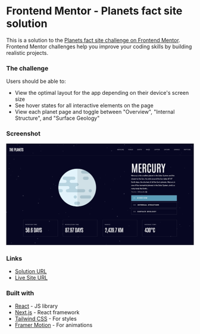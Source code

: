 # Frontend Mentor - Planets fact site solution

This is a solution to the [Planets fact site challenge on Frontend Mentor](https://www.frontendmentor.io/challenges/planets-fact-site-gazqN8w_f). Frontend Mentor challenges help you improve your coding skills by building realistic projects.

### The challenge

Users should be able to:

- View the optimal layout for the app depending on their device's screen size
- See hover states for all interactive elements on the page
- View each planet page and toggle between "Overview", "Internal Structure", and "Surface Geology"

### Screenshot

![](./project-screenshot.png)

### Links

- [Solution URL](https://www.frontendmentor.io/solutions/responsive-planet-fact-site-using-next-tailwind-and-framer-motion-ZpVJle_4wn)
- [Live Site URL](https://spectacular-speculoos-50b1e0.netlify.app)

### Built with

- [React](https://reactjs.org/) - JS library
- [Next.js](https://nextjs.org/) - React framework
- [Tailwind CSS](https://tailwindcss.com/) - For styles
- [Framer Motion](https://www.framer.com/motion/) - For animations
